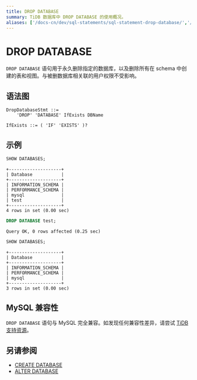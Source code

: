 ```yaml
---
title: DROP DATABASE
summary: TiDB 数据库中 DROP DATABASE 的使用概况。
aliases: ['/docs-cn/dev/sql-statements/sql-statement-drop-database/','/docs-cn/dev/reference/sql/statements/drop-database/']
---
```


# DROP DATABASE

`DROP DATABASE` 语句用于永久删除指定的数据库，以及删除所有在 schema 中创建的表和视图。与被删数据库相关联的用户权限不受影响。

## 语法图

```ebnf+diagram
DropDatabaseStmt ::=
    'DROP' 'DATABASE' IfExists DBName

IfExists ::= ( 'IF' 'EXISTS' )?
```

## 示例


```sql
SHOW DATABASES;
```

```
+--------------------+
| Database           |
+--------------------+
| INFORMATION_SCHEMA |
| PERFORMANCE_SCHEMA |
| mysql              |
| test               |
+--------------------+
4 rows in set (0.00 sec)
```


```sql
DROP DATABASE test;
```

```
Query OK, 0 rows affected (0.25 sec)
```


```sql
SHOW DATABASES;
```

```
+--------------------+
| Database           |
+--------------------+
| INFORMATION_SCHEMA |
| PERFORMANCE_SCHEMA |
| mysql              |
+--------------------+
3 rows in set (0.00 sec)
```

## MySQL 兼容性

`DROP DATABASE` 语句与 MySQL 完全兼容。如发现任何兼容性差异，请尝试 [TiDB 支持资源](/support.md)。

## 另请参阅

* [CREATE DATABASE](/sql-statements/sql-statement-create-database.md)
* [ALTER DATABASE](/sql-statements/sql-statement-alter-database.md)
